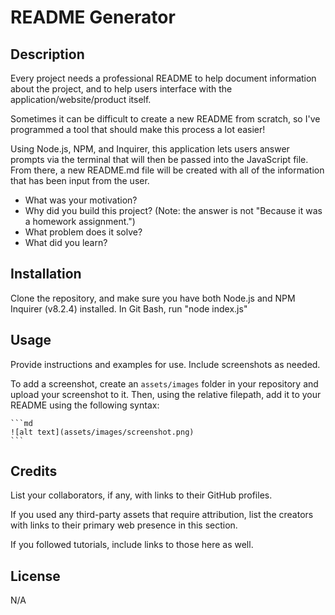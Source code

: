 # README Generator

## Description

Every project needs a professional README to help document information about the project, and to help users interface with the application/website/product itself.

Sometimes it can be difficult to create a new README from scratch, so I've programmed a tool that should make this process a lot easier!

Using Node.js, NPM, and Inquirer, this application lets users answer prompts via the terminal that will then be passed into the JavaScript file. From there, a new README.md file will be created with all of the information that has been input from the user.

- What was your motivation?
- Why did you build this project? (Note: the answer is not "Because it was a homework assignment.")
- What problem does it solve?
- What did you learn?

## Installation

Clone the repository, and make sure you have both Node.js and NPM Inquirer (v8.2.4) installed.
In Git Bash, run "node index.js"

## Usage

Provide instructions and examples for use. Include screenshots as needed.

To add a screenshot, create an `assets/images` folder in your repository and upload your screenshot to it. Then, using the relative filepath, add it to your README using the following syntax:

    ```md
    ![alt text](assets/images/screenshot.png)
    ```

## Credits

List your collaborators, if any, with links to their GitHub profiles.

If you used any third-party assets that require attribution, list the creators with links to their primary web presence in this section.

If you followed tutorials, include links to those here as well.

## License

N/A
